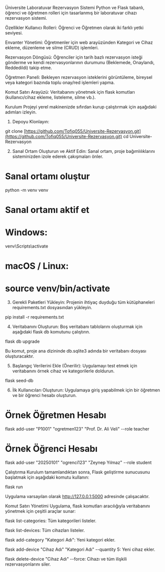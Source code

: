Üniversite Laboratuvar Rezervasyon Sistemi
Python ve Flask tabanlı, öğrenci ve öğretmen rolleri için tasarlanmış bir laboratuvar cihazı rezervasyon sistemi.

Özellikler
Kullanıcı Rolleri: Öğrenci ve Öğretmen olarak iki farklı yetki seviyesi.

Envanter Yönetimi: Öğretmenler için web arayüzünden Kategori ve Cihaz ekleme, düzenleme ve silme (CRUD) işlemleri.

Rezervasyon Döngüsü: Öğrenciler için tarih bazlı rezervasyon isteği gönderme ve kendi rezervasyonlarının durumunu (Beklemede, Onaylandı, Reddedildi) takip etme.

Öğretmen Paneli: Bekleyen rezervasyon isteklerini görüntüleme, bireysel veya kategori bazında toplu onay/red işlemleri yapma.

Komut Satırı Arayüzü: Veritabanını yönetmek için flask komutları (kullanıcı/cihaz ekleme, listeleme, silme vb.).

Kurulum
Projeyi yerel makinenizde sıfırdan kurup çalıştırmak için aşağıdaki adımları izleyin.

1. Depoyu Klonlayın:

git clone [https://github.com/Tofiq055/Universite-Rezervasyon.git](https://github.com/Tofiq055/Universite-Rezervasyon.git)
cd Universite-Rezervasyon

2. Sanal Ortam Oluşturun ve Aktif Edin:
Sanal ortam, proje bağımlılıklarını sisteminizden izole ederek çakışmaları önler.

# Sanal ortamı oluştur
python -m venv venv

# Sanal ortamı aktif et
# Windows:
venv\Scripts\activate
# macOS / Linux:
# source venv/bin/activate

3. Gerekli Paketleri Yükleyin:
Projenin ihtiyaç duyduğu tüm kütüphaneleri requirements.txt dosyasından yükleyin.

pip install -r requirements.txt

4. Veritabanını Oluşturun:
Boş veritabanı tablolarını oluşturmak için aşağıdaki flask db komutunu çalıştırın.

flask db upgrade

Bu komut, proje ana dizininde db.sqlite3 adında bir veritabanı dosyası oluşturacaktır.

5. Başlangıç Verilerini Ekle (Önerilir):
Uygulamayı test etmek için veritabanını örnek cihaz ve kategorilerle doldurun.

flask seed-db

6. İlk Kullanıcıları Oluşturun:
Uygulamaya giriş yapabilmek için bir öğretmen ve bir öğrenci hesabı oluşturun.

# Örnek Öğretmen Hesabı
flask add-user "P1001" "ogretmen123" "Prof. Dr. Ali Veli" --role teacher

# Örnek Öğrenci Hesabı
flask add-user "20250101" "ogrenci123" "Zeynep Yılmaz" --role student

Çalıştırma
Kurulum tamamlandıktan sonra, Flask geliştirme sunucusunu başlatmak için aşağıdaki komutu kullanın:

flask run

Uygulama varsayılan olarak http://127.0.0.1:5000 adresinde çalışacaktır.

Komut Satırı Yönetimi
Uygulama, flask komutları aracılığıyla veritabanını yönetmek için çeşitli araçlar sunar:

flask list-categories: Tüm kategorileri listeler.

flask list-devices: Tüm cihazları listeler.

flask add-category "Kategori Adı": Yeni kategori ekler.

flask add-device "Cihaz Adı" "Kategori Adı" --quantity 5: Yeni cihaz ekler.

flask delete-device "Cihaz Adı" --force: Cihazı ve tüm ilişkili rezervasyonlarını siler.